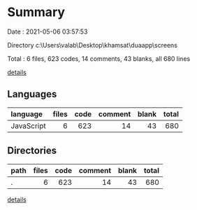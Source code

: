 # Summary

Date : 2021-05-06 03:57:53

Directory c:\Users\valab\Desktop\khamsat\duaapp\screens

Total : 6 files,  623 codes, 14 comments, 43 blanks, all 680 lines

[details](details.md)

## Languages
| language | files | code | comment | blank | total |
| :--- | ---: | ---: | ---: | ---: | ---: |
| JavaScript | 6 | 623 | 14 | 43 | 680 |

## Directories
| path | files | code | comment | blank | total |
| :--- | ---: | ---: | ---: | ---: | ---: |
| . | 6 | 623 | 14 | 43 | 680 |

[details](details.md)